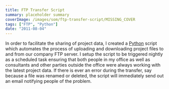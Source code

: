 ```yaml
---
title: FTP Transfer Script
summary: placeholder summary
coverImage: /images/som/ftp-transfer-script/MISSING_COVER
tags: ["FTP", "Python"]
date: "2011-08-04"
---
```


In order to facilitate the sharing of project data, I created a [Python](http://www.python.org/) script which automates the process of uploading and downloading project files to and from our company FTP server. I setup the script to be triggered nightly as a scheduled task ensuring that both people in my office as well as consultants and other parties outside the office were always working with the latest project data. If there is ever an error during the transfer, say because a file was renamed or deleted, the script will immediately send out an email notifying people of the problem.
